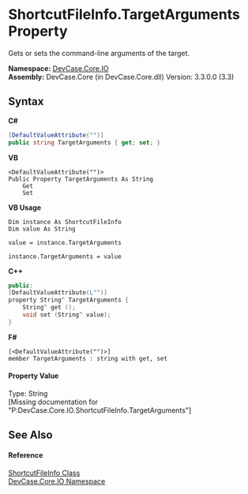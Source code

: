 # ShortcutFileInfo.TargetArguments Property 
 

Gets or sets the command-line arguments of the target.

**Namespace:**&nbsp;<a href="N_DevCase_Core_IO">DevCase.Core.IO</a><br />**Assembly:**&nbsp;DevCase.Core (in DevCase.Core.dll) Version: 3.3.0.0 (3.3)

## Syntax

**C#**<br />
``` C#
[DefaultValueAttribute("")]
public string TargetArguments { get; set; }
```

**VB**<br />
``` VB
<DefaultValueAttribute("")>
Public Property TargetArguments As String
	Get
	Set
```

**VB Usage**<br />
``` VB Usage
Dim instance As ShortcutFileInfo
Dim value As String

value = instance.TargetArguments

instance.TargetArguments = value
```

**C++**<br />
``` C++
public:
[DefaultValueAttribute(L"")]
property String^ TargetArguments {
	String^ get ();
	void set (String^ value);
}
```

**F#**<br />
``` F#
[<DefaultValueAttribute("")>]
member TargetArguments : string with get, set

```


#### Property Value
Type: String<br />\[Missing <value> documentation for "P:DevCase.Core.IO.ShortcutFileInfo.TargetArguments"\]

## See Also


#### Reference
<a href="T_DevCase_Core_IO_ShortcutFileInfo">ShortcutFileInfo Class</a><br /><a href="N_DevCase_Core_IO">DevCase.Core.IO Namespace</a><br />